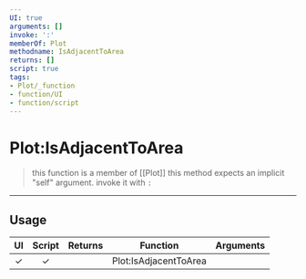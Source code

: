 ```yaml
---
UI: true
arguments: []
invoke: ':'
memberOf: Plot
methodname: IsAdjacentToArea
returns: []
script: true
tags:
- Plot/_function
- function/UI
- function/script
---
```

# Plot:IsAdjacentToArea
> this function is a member of [[Plot]]
> this method expects an implicit "self" argument. invoke it with `:`
-----
## Usage
|  UI | Script | Returns | Function | Arguments |
|:---:|:------:|-------:|:--------:|:---------|
|✓|✓||Plot:IsAdjacentToArea||
